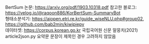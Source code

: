 BertSum 논문: https://arxiv.org/pdf/1903.10318.pdf
참고한 블로그: https://velog.io/@raqoon886/KorBertSum-SummaryBot  
형태소분석기: https://aiopen.etri.re.kr/guide_wiseNLU.php#group02, https://github.com/bab2min/kiwipiepy    
데이터셋: https://corpus.korean.go.kr 국립국어원 신문 말뭉치(2021)
article2json.py 요약문 문장이 제목인 경우 고려하지 않았음  
